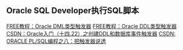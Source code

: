 ## Oracle SQL Developer执行SQL脚本


[FREE教程：Oracle DML类型触发器](https://www.oraclejsq.com/plsql/010200566.html)
[FREE教程：Oracle DDL类型触发器](https://www.oraclejsq.com/plsql/010200598.html)
[CSDN：Oracle入门（十四.22）之创建DDL和数据库事件触发器](https://blog.csdn.net/moakun/article/details/80536346)
[CSDN: ORACLE PL/SQL编程之八：把触发器说透](https://blog.csdn.net/indexman/article/details/8023740)


